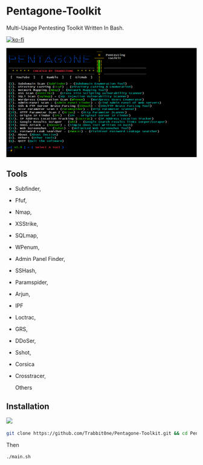 # Pentagone-Toolkit

Multi-Usage Pentesting Toolkit Written In Bash.

[![ko-fi](https://ko-fi.com/img/githubbutton_sm.svg)](https://ko-fi.com/J3J218ZI4G)

![image](https://github.com/Trabbit0ne/Pentagone-Toolkit/blob/main/medias/Capture.PNG)

## Tools

* Subfinder,
* Ffuf,
* Nmap,
* XSStrike,
* SQLmap,
* WPenum,
* Admin Panel Finder,
* SSHash,
* Paramspider,
* Arjun,
* IPF
* Loctrac,
* GRS,
* DDoSer,
* Sshot,
* Corsica
* Crosstracer,
  
  Others

## Installation

<img src="https://github.com/Trabbit0ne/Pentagone-Toolkit/blob/main/medias/preview.gif">

```bash
git clone https://github.com/Trabbit0ne/Pentagone-Toolkit.git && cd Pentagone-Toolkit && chmod +x * && ./setup.sh
```

Then

```
./main.sh
```
    
